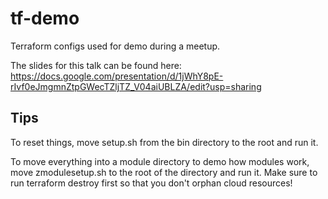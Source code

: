 # tf-demo
Terraform configs used for demo during a meetup.

The slides for this talk can be found here:
https://docs.google.com/presentation/d/1jWhY8pE-rIvf0eJmgmnZtpGWecTZljTZ_V04aiUBLZA/edit?usp=sharing

## Tips

To reset things, move setup.sh from the bin directory to the root and run it.  

To move everything into a module directory to demo how modules work, move zmodulesetup.sh to the root of the directory and run it.  Make sure to run terraform destroy first so that you don't orphan cloud resources!
